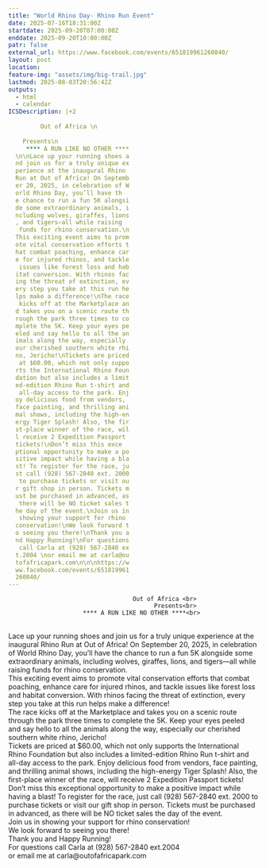 ```yaml
---
title: "World Rhino Day- Rhino Run Event"
date: 2025-07-16T18:31:00Z
startdate: 2025-09-20T07:00:00Z
enddate: 2025-09-20T10:00:00Z
patr: false
external_url: https://www.facebook.com/events/651819961260840/
layout: post
location: 
feature-img: "assets/img/big-trail.jpg"
lastmod: 2025-08-03T20:56:42Z
outputs:
  - html
  - calendar
ICSDescription: |+2
                                           Out of Africa \n                                               Presents\n                         **** A RUN LIKE NO OTHER ****  \n\nLace up your running shoes a  nd join us for a truly unique ex  perience at the inaugural Rhino   Run at Out of Africa! On Septemb  er 20, 2025, in celebration of W  orld Rhino Day, you’ll have th  e chance to run a fun 5K alongsi  de some extraordinary animals, i  ncluding wolves, giraffes, lions  , and tigers—all while raising   funds for rhino conservation.\n  This exciting event aims to prom  ote vital conservation efforts t  hat combat poaching, enhance car  e for injured rhinos, and tackle   issues like forest loss and hab  itat conversion. With rhinos fac  ing the threat of extinction, ev  ery step you take at this run he  lps make a difference!\nThe race   kicks off at the Marketplace an  d takes you on a scenic route th  rough the park three times to co  mplete the 5K. Keep your eyes pe  eled and say hello to all the an  imals along the way, especially   our cherished southern white rhi  no, Jericho!\nTickets are priced   at $60.00, which not only suppo  rts the International Rhino Foun  dation but also includes a limit  ed-edition Rhino Run t-shirt and   all-day access to the park. Enj  oy delicious food from vendors,   face painting, and thrilling ani  mal shows, including the high-en  ergy Tiger Splash! Also, the fir  st-place winner of the race, wil  l receive 2 Expedition Passport   tickets!\nDon’t miss this exce  ptional opportunity to make a po  sitive impact while having a bla  st! To register for the race, ju  st call (928) 567-2840 ext. 2000   to purchase tickets or visit ou  r gift shop in person. Tickets m  ust be purchased in advanced, as   there will be NO ticket sales t  he day of the event.\nJoin us in   showing your support for rhino   conservation!\nWe look forward t  o seeing you there!\nThank you a  nd Happy Running!\nFor questions   call Carla at (928) 567-2840 ex  t.2004 \nor email me at carla@ou  tofafricapark.com\n\n\nhttps://w  ww.facebook.com/events/651819961  260840/
---
```


                                       Out of Africa <br>
                                             Presents<br>
                         **** A RUN LIKE NO OTHER ****<br>
  <br>
  Lace up your running shoes and join us for a truly unique experience at the inaugural Rhino Run at Out of Africa! On September 20, 2025, in celebration of World Rhino Day, you’ll have the chance to run a fun 5K alongside some extraordinary animals, including wolves, giraffes, lions, and tigers—all while raising funds for rhino conservation.<br>
  This exciting event aims to promote vital conservation efforts that combat poaching, enhance care for injured rhinos, and tackle issues like forest loss and habitat conversion. With rhinos facing the threat of extinction, every step you take at this run helps make a difference!<br>
  The race kicks off at the Marketplace and takes you on a scenic route through the park three times to complete the 5K. Keep your eyes peeled and say hello to all the animals along the way, especially our cherished southern white rhino, Jericho!<br>
  Tickets are priced at $60.00, which not only supports the International Rhino Foundation but also includes a limited-edition Rhino Run t-shirt and all-day access to the park. Enjoy delicious food from vendors, face painting, and thrilling animal shows, including the high-energy Tiger Splash! Also, the first-place winner of the race, will receive 2 Expedition Passport tickets!<br>
  Don’t miss this exceptional opportunity to make a positive impact while having a blast! To register for the race, just call (928) 567-2840 ext. 2000 to purchase tickets or visit our gift shop in person. Tickets must be purchased in advanced, as there will be NO ticket sales the day of the event.<br>
  Join us in showing your support for rhino conservation!<br>
  We look forward to seeing you there!<br>
  Thank you and Happy Running!<br>
  For questions call Carla at (928) 567-2840 ext.2004 <br>
  or email me at carla@outofafricapark.com<br>
  <br>
  <br>
  
